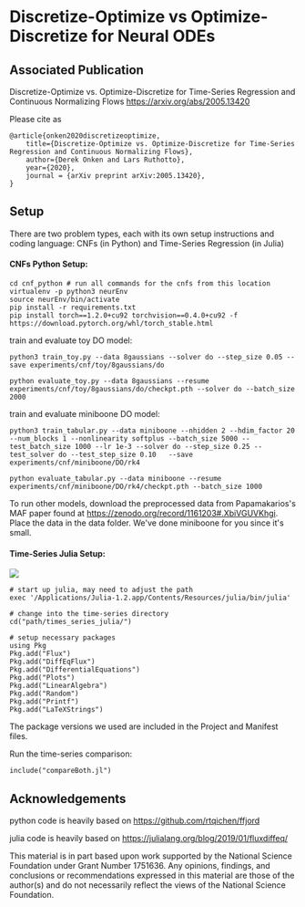 # Discretize-Optimize vs Optimize-Discretize for Neural ODEs

## Associated Publication

Discretize-Optimize vs. Optimize-Discretize for Time-Series Regression and Continuous Normalizing Flows
https://arxiv.org/abs/2005.13420

Please cite as
    
    @article{onken2020discretizeoptimize,
        title={Discretize-Optimize vs. Optimize-Discretize for Time-Series Regression and Continuous Normalizing Flows},
        author={Derek Onken and Lars Ruthotto},
        year={2020},
        journal = {arXiv preprint arXiv:2005.13420},
    }


## Setup

There are two problem types, each with its own setup instructions and coding language:
CNFs (in Python) and Time-Series Regression (in Julia)

#### CNFs Python Setup:

```
cd cnf_python # run all commands for the cnfs from this location
virtualenv -p python3 neurEnv
source neurEnv/bin/activate
pip install -r requirements.txt
pip install torch==1.2.0+cu92 torchvision==0.4.0+cu92 -f https://download.pytorch.org/whl/torch_stable.html
```

train and evaluate toy DO model:
```
python3 train_toy.py --data 8gaussians --solver do --step_size 0.05 --save experiments/cnf/toy/8gaussians/do 

python evaluate_toy.py --data 8gaussians --resume experiments/cnf/toy/8gaussians/do/checkpt.pth --solver do --batch_size 2000
```

train and evaluate miniboone DO model:

```
python3 train_tabular.py --data miniboone --nhidden 2 --hdim_factor 20 --num_blocks 1 --nonlinearity softplus --batch_size 5000 --test_batch_size 1000 --lr 1e-3 --solver do --step_size 0.25 --test_solver do --test_step_size 0.10   --save experiments/cnf/miniboone/DO/rk4 

python evaluate_tabular.py --data miniboone --resume experiments/cnf/miniboone/DO/rk4/checkpt.pth --batch_size 1000
```

To run other models, download the preprocessed data from Papamakarios's MAF paper found at https://zenodo.org/record/1161203#.XbiVGUVKhgi. Place the data in the data folder. We've done miniboone for you since it's small.


#### Time-Series Julia Setup:

![](https://imgur.com/nWxwVoe.gif)


```
# start up julia, may need to adjust the path
exec '/Applications/Julia-1.2.app/Contents/Resources/julia/bin/julia'

# change into the time-series directory
cd("path/times_series_julia/")

# setup necessary packages
using Pkg
Pkg.add("Flux")
Pkg.add("DiffEqFlux")
Pkg.add("DifferentialEquations")
Pkg.add("Plots")
Pkg.add("LinearAlgebra")
Pkg.add("Random")
Pkg.add("Printf")
Pkg.add("LaTeXStrings")
```
The package versions we used are included in the Project and Manifest files.

Run the time-series comparison:
```
include("compareBoth.jl")
```


## Acknowledgements

python code is heavily based on https://github.com/rtqichen/ffjord

julia code is heavily based on https://julialang.org/blog/2019/01/fluxdiffeq/


This material is in part based upon work supported by the National Science Foundation under Grant Number 1751636. Any opinions, findings, and conclusions or recommendations expressed in this material are those of the author(s) and do not necessarily reflect the views of the National Science Foundation.



